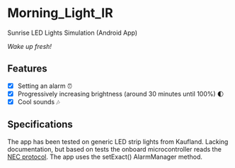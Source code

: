 # Morning_Light_IR
Sunrise LED Lights Simulation (Android App)

*Wake up fresh!*

## Features
- [x] Setting an alarm :alarm_clock:
- [x] Progressively increasing brightness (around 30 minutes until 100%) :first_quarter_moon:
- [x] Cool sounds :notes:

## Specifications
The app has been tested on generic LED strip lights from Kaufland. Lacking documentation, but based on tests the onboard microcontroller reads the [NEC protocol](https://www.vishay.com/docs/80071/dataform.pdf).
The app uses the setExact() AlarmManager method.
